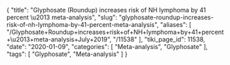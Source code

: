 {
    "title": "Glyphosate (Roundup) increases risk of NH lymphoma by 41 percent \u2013 meta-analysis",
    "slug": "glyphosate-roundup-increases-risk-of-nh-lymphoma-by-41-percent-meta-analysis",
    "aliases": [
        "/Glyphosate+Roundup+increases+risk+of+NH+lymphoma+by+41+percent+\u2013+meta-analysis+July+2019",
        "/11538"
    ],
    "tiki_page_id": 11538,
    "date": "2020-01-09",
    "categories": [
        "Meta-analysis",
        "Glyphosate"
    ],
    "tags": [
        "Glyphosate",
        "Meta-analysis"
    ]
}